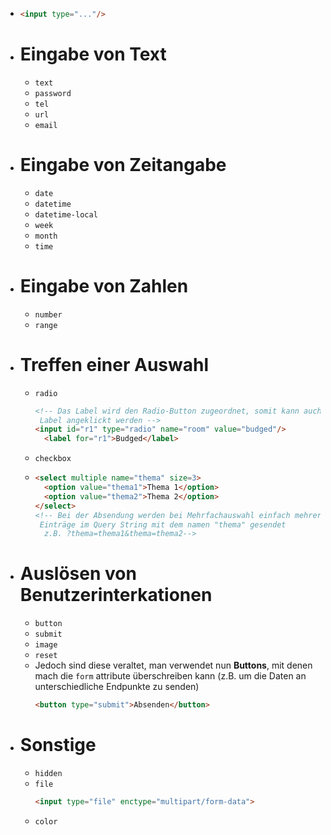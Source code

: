 - ```html
  <input type="..."/>
  ```
- # Eingabe von Text
	- `text`
	- `password`
	- `tel`
	- `url`
	- `email`
- # Eingabe von Zeitangabe
	- `date`
	- `datetime`
	- `datetime-local`
	- `week`
	- `month`
	- `time`
- # Eingabe von Zahlen
	- `number`
	- `range`
- # Treffen einer Auswahl
	- `radio`
	  ```html
	  <!-- Das Label wird den Radio-Button zugeordnet, somit kann auch das
	   Label angeklickt werden -->
	  <input id="r1" type="radio" name="room" value="budged"/>
	  	<label for="r1">Budged</label>
	  ```
	- `checkbox`
	- ```html
	  <select multiple name="thema" size=3>
	    <option value="thema1">Thema 1</option>
	    <option value="thema2">Thema 2</option>
	  </select>
	  <!-- Bei der Absendung werden bei Mehrfachauswahl einfach mehrere
	   Einträge im Query String mit dem namen "thema" gesendet
	  	z.B. ?thema=thema1&thema=thema2-->
	  ```
- # Auslösen von Benutzerinterkationen
	- `button`
	- `submit`
	- `image`
	- `reset`
	- Jedoch sind diese veraltet, man verwendet nun **Buttons**, mit denen mach die `form` attribute überschreiben kann (z.B. um die Daten an unterschiedliche Endpunkte zu senden)
	  ```html
	  <button type="submit">Absenden</button>
	  ```
- # Sonstige
	- `hidden`
	- `file`
	  ```html
	  <input type="file" enctype="multipart/form-data">
	  ```
	- `color`